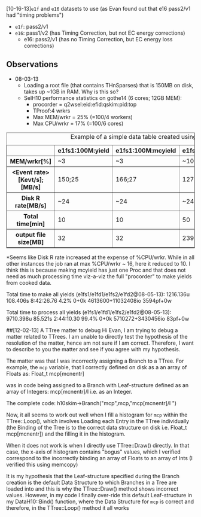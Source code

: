 [10-16-13]`e1f` and `e16` datasets to use (as Evan found out that e16 pass2/v1 had "timing problems")

* 	`e1f`: pass2/v1
* 	`e16`: pass1/v2 (has Timing Correction, but not EC energy corrections) 
	* e16: pass2/v1 (has no Timing Correction, but EC energy loss corrections)

## Observations
* 08-03-13
    * Loading a root file (that contains THnSparses) that is 150MB on disk, takes up ~1GB in RAM. Why is this so?
    * SelH10 performance statistics on gothe14 (6 cores; 12GB MEM):
        * procorder = q2wsel:eid:efid:qskim:pid:top
        * TProof:4 wrkrs
        * Max MEM/wrkr = 25% (=100/4 workers)
        * Max CPU/wrkr = 17% (=100/6 cores) 
<TABLE border=1>
<CAPTION>Example of a simple data table
created using HTML markup.</CAPTION>
<TR>
<TD></TD>
<TH>e1fs1:100M:yield</TH>
<TH>e1fs1:100M:mcyield</TH>
<TH>e1fs2:400M:yield</TH>   
<TH>e1fs2:400M:mcyield</TH>
</TR>
<TR>
<TH>MEM/wrkr[%]</TH>
<TD>~3</TD>
<TD>~3</TD>
<TD>~10</TD>
    <TD>~<font color="red">20</font></TD>
</TR>
<TR>
<TH>&lt;Event rate&gt;[Kevt/s];[MB/s]</TH>
<TD>150;25</TD>
<TD>166;27</TD>
<TD>127;21</TD>
<TD>167;28</TD>
</TR>
<TR>
<TH>Disk R rate[MB/s]</TH>
<TD>~24</TD>
<TD>~24</TD>
<TD>~24</TD>
<TD>~30*</TD>
</TR>
<TR>
<TH>Total time[min]</TH>
<TD>10</TD>
<TD>10</TD>
<TD>50</TD>
<TD>38</TD>
</TR>
<TR>    
<TH>output file size[MB]</TH>
<TD>32</TD>
<TD>32</TD>
<TD>239</TD>
<TD>288</TD>
</TR>
</TABLE>
*Seems like Disk R rate increased at the expense of %CPU/wrkr. While in all other instances the job ran at max %CPU/wrkr ~ 16, here it reduced to 10. I think this is because making mcyield has just one Proc and that does not need as much processing time viz-a-viz the full "procorder" to make yields from cooked data. 

Total time to make all yields (e1fs1/e1fd1/e1fs2/e1fd2@08-05-13): 1216.136u 108.406s 8:42:26.76 4.2%      0+0k 4613600+11032408io 3594pf+0w

Total time to process all yields (e1fs1/e1fd1/e1fs2/e1fd2@08-05-13): 9710.398u 85.521s 2:44:10.30 99.4%      0+0k 5710272+3430456io 83pf+0w

##[12-02-13] A TTree matter to debug
Hi Evan, I am trying to debug a matter related to TTrees. I am unable to directly test the hypothesis of the resolution of the matter, hence am not sure if I am correct. Therefore, I want to describe to you the matter and see if you agree with my hypothesis.

The matter was that I was incorrectly assigning a Branch to a TTree. For example, the `mcp` variable, that I correctly defined on disk as a an array of Floats as:
Float_t mcp[mcnentr]

was in code being assigned to a Branch with Leaf-structure defined as an array of Integers:
 mcp[mcnentr]/I  i.e. as an Integer.

The complete code:
h10skim->Branch("mcp",mcp,"mcp[mcnentr]/I ")

Now, it all seems to work out well when I fill a histogram for `mcp` within the TTree::Loop(), which involves Loading each Entry in the TTree individually (the Binding of the Tree is to the correct data structure on disk i.e. Float_t mcp[mcnentr]) and the filling it in the histogram.

When it does not work is when I directly use TTree::Draw() directly. In that case, the x-axis of histogram contains "bogus" values, which I verified correspond to the incorrectly binding an array of Floats to an array of Ints (I verified this using memcopy)

It is my hypothesis that the Leaf-structure specified during the Branch creation is the default Data Structure to which Branches in a Tree are loaded into and this is why the TTree::Draw() method shows incorrect values. However, in my code I finally over-ride this default Leaf-structure in my DataH10::Bind() function, where the Data Structure for `mcp` is correct and therefore, in the TTree::Loop() method it all works
